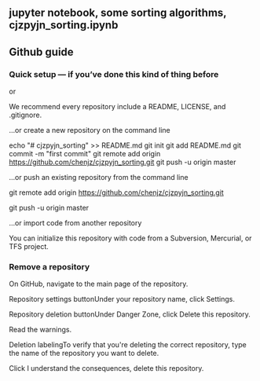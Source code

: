 ## jupyter notebook, some sorting algorithms, cjzpyjn_sorting.ipynb

## Github guide
### Quick setup — if you’ve done this kind of thing before
or

We recommend every repository include a README, LICENSE, and .gitignore.

…or create a new repository on the command line

echo "# cjzpyjn_sorting" >> README.md
git init
git add README.md
git commit -m "first commit"
git remote add origin https://github.com/chenjz/cjzpyjn_sorting.git
git push -u origin master

…or push an existing repository from the command line

git remote add origin https://github.com/chenjz/cjzpyjn_sorting.git

git push -u origin master

…or import code from another repository

You can initialize this repository with code from a Subversion, Mercurial, or TFS project.

### Remove a repository

On GitHub, navigate to the main page of the repository.

Repository settings buttonUnder your repository name, click  Settings.

Repository deletion buttonUnder Danger Zone, click Delete this repository.

Read the warnings.

Deletion labelingTo verify that you're deleting the correct repository, type the name of the repository you want to delete.

Click I understand the consequences, delete this repository.

